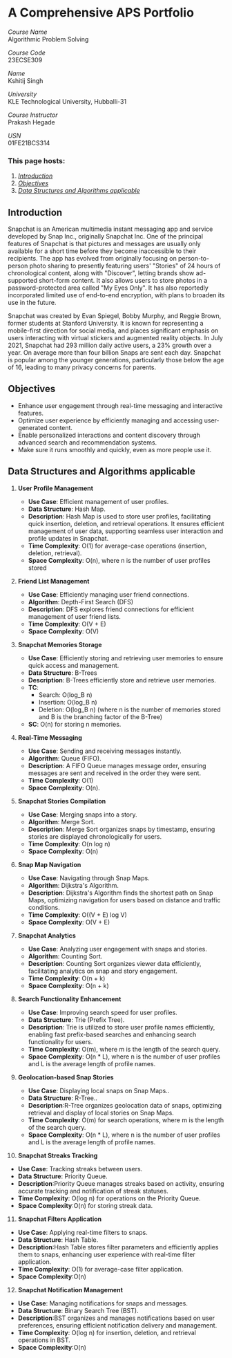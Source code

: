 # A Comprehensive APS Portfolio

*Course Name*  
Algorithmic Problem Solving

*Course Code*  
23ECSE309

*Name*  
Kshitij Singh

*University*  
KLE Technological University, Hubballi-31

*Course Instructor*  
Prakash Hegade

*USN*  
01FE21BCS314

### This page hosts:

1. [*Introduction*](#introduction)
2. [*Objectives*](#objectives)
3. [*Data Structures and Algorithms applicable*](#data-structures-and-algorithms-applicable)

## Introduction

Snapchat is an American multimedia instant messaging app and service developed by Snap Inc., originally Snapchat Inc. One of the principal features of Snapchat is that pictures and messages are usually only available for a short time before they become inaccessible to their recipients. The app has evolved from originally focusing on person-to-person photo sharing to presently featuring users' "Stories" of 24 hours of chronological content, along with "Discover", letting brands show ad-supported short-form content. It also allows users to store photos in a password-protected area called "My Eyes Only". It has also reportedly incorporated limited use of end-to-end encryption, with plans to broaden its use in the future.

Snapchat was created by Evan Spiegel, Bobby Murphy, and Reggie Brown, former students at Stanford University. It is known for representing a mobile-first direction for social media, and places significant emphasis on users interacting with virtual stickers and augmented reality objects. In July 2021, Snapchat had 293 million daily active users, a 23% growth over a year. On average more than four billion Snaps are sent each day. Snapchat is popular among the younger generations, particularly those below the age of 16, leading to many privacy concerns for parents.




## Objectives

- Enhance user engagement through real-time messaging and interactive features.
- Optimize user experience by efficiently managing and accessing user-generated content.
- Enable personalized interactions and content discovery through advanced search and recommendation systems.
- Make sure it runs smoothly and quickly, even as more people use it.



## Data Structures and Algorithms applicable


1. **User Profile Management**
   - **Use Case**: Efficient management of user profiles.
   - **Data Structure**: Hash Map.
   - **Description**: Hash Map is used to store user profiles, facilitating quick insertion, deletion, and retrieval operations. It ensures efficient management of user data, supporting seamless user interaction and profile updates in Snapchat.
   - **Time Complexity**: O(1) for average-case operations (insertion, deletion, retrieval).
   - **Space Complexity**: O(n), where n is the number of user profiles stored

2. **Friend List Management**
   - **Use Case**: Efficiently managing user friend connections.
   - **Algorithm**: Depth-First Search (DFS)
   - **Description**: DFS explores friend connections for efficient management of user friend lists.
   - **Time Complexity**: O(V + E)
   - **Space Complexity**: O(V)

3. **Snapchat Memories Storage**
   - **Use Case**: Efficiently storing and retrieving user memories to ensure quick access and management.
   - **Data Structure**: B-Trees
   - **Description**: B-Trees efficiently store and retrieve user memories.
   - **TC**: 
     - Search: O(log_B n)
     - Insertion: O(log_B n)
     - Deletion: O(log_B n)
     (where n is the number of memories stored and B is the branching factor of the B-Tree)
   - **SC**: O(n) for storing n memories.


4. **Real-Time Messaging**
   - **Use Case**: Sending and receiving messages instantly.
   - **Algorithm**: Queue (FIFO).
   - **Description**: A FIFO Queue manages message order, ensuring messages are sent and received in the order they were sent.
   - **Time Complexity**: O(1)
   - **Space Complexity**: O(n).
   

5. **Snapchat Stories Compilation**
   - **Use Case**: Merging snaps into a story.
   - **Algorithm**: Merge Sort.
   - **Description**: Merge Sort organizes snaps by timestamp, ensuring stories are displayed chronologically for users.
   - **Time Complexity**: O(n log n) 
   - **Space Complexity**: O(n) 


6. **Snap Map Navigation**
   - **Use Case**: Navigating through Snap Maps.
   - **Algorithm**: Dijkstra's Algorithm.
   - **Description**: Dijkstra's Algorithm finds the shortest path on Snap Maps, optimizing navigation for users based on distance and traffic conditions.
   - **Time Complexity**: O((V + E) log V) 
   - **Space Complexity**: O(V + E)

7. **Snapchat Analytics**
   - **Use Case**: Analyzing user engagement with snaps and stories.
   - **Algorithm**: Counting Sort.
   - **Description**: Counting Sort organizes viewer data efficiently, facilitating analytics on snap and story engagement.
   - **Time Complexity**: O(n + k) 
   - **Space Complexity**: O(n + k) 


8. **Search Functionality Enhancement**
   - **Use Case**: Improving search speed for user profiles.
   - **Data Structure**: Trie (Prefix Tree).
   - **Description**: Trie is utilized to store user profile names efficiently, enabling fast prefix-based searches and enhancing search functionality for users.
   - **Time Complexity**: O(m), where m is the length of the search query.
   - **Space Complexity**: O(n * L), where n is the number of user profiles and L is the average length of profile names.


9. **Geolocation-based Snap Stories**
   - **Use Case**: Displaying local snaps on Snap Maps..
   - **Data Structure**: R-Tree..
   - **Description**:R-Tree organizes geolocation data of snaps, optimizing retrieval and display of local stories on Snap Maps.
   - **Time Complexity**: O(m) for search operations, where m is the length of the search query.
   - **Space Complexity**: O(n * L), where n is the number of user profiles and L is the average length of profile names.


10. **Snapchat Streaks Tracking**
   - **Use Case**: Tracking streaks between users.
   - **Data Structure**: Priority Queue.
   - **Description**:Priority Queue manages streaks based on activity, ensuring accurate tracking and notification of streak statuses.
   - **Time Complexity**: O(log n) for operations on the Priority Queue.
   - **Space Complexity**:O(n) for storing streak data.


11. **Snapchat Filters Application**
   - **Use Case**: Applying real-time filters to snaps.
   - **Data Structure**: Hash Table.
   - **Description**:Hash Table stores filter parameters and efficiently applies them to snaps, enhancing user experience with real-time filter application.
   - **Time Complexity**: O(1) for average-case filter application.
   - **Space Complexity**:O(n)

12. **Snapchat Notification Management**
   - **Use Case**: Managing notifications for snaps and messages.
   - **Data Structure**: Binary Search Tree (BST).
   - **Description**:BST organizes and manages notifications based on user preferences, ensuring efficient notification delivery and management.
   - **Time Complexity**: O(log n) for insertion, deletion, and retrieval operations in BST.
   - **Space Complexity**:O(n)




